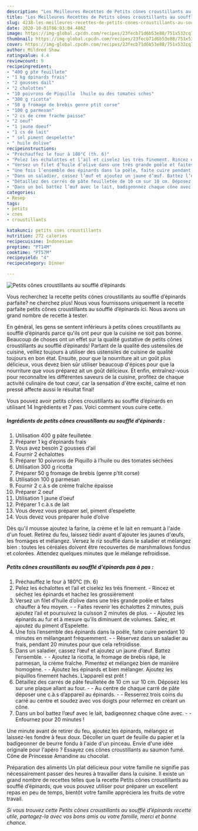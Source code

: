 ```yaml
---
description: "Les Meilleures Recettes de Petits cônes croustillants au soufflé d’épinards"
title: "Les Meilleures Recettes de Petits cônes croustillants au soufflé d’épinards"
slug: 4238-les-meilleures-recettes-de-petits-cones-croustillants-au-souffle-depinards
date: 2020-10-01T06:03:04.486Z
image: https://img-global.cpcdn.com/recipes/23fecb71d6b53e88/751x532cq70/petits-cones-croustillants-au-souffle-depinards-photo-principale-de-la-recette.jpg
thumbnail: https://img-global.cpcdn.com/recipes/23fecb71d6b53e88/751x532cq70/petits-cones-croustillants-au-souffle-depinards-photo-principale-de-la-recette.jpg
cover: https://img-global.cpcdn.com/recipes/23fecb71d6b53e88/751x532cq70/petits-cones-croustillants-au-souffle-depinards-photo-principale-de-la-recette.jpg
author: Mildred Shaw
ratingvalue: 4.4
reviewcount: 9
recipeingredient:
- "400 g pte feuillete"
- "1 kg dpinards frais"
- "2 gousses dail"
- "2 chalottes"
- "10 poivrons de Piquillo  lhuile ou des tomates sches"
- "300 g ricotta"
- "50 g fromage de brebis genre ptit corse"
- "100 g parmesan"
- "2 cs de crme frache paisse"
- "2 oeuf"
- "1 jaune doeuf"
- "1 cs de lait"
- " sel piment despelette"
- " huile dolive"
recipeinstructions:
- "Préchauffez le four à 180°C (th. 6)"
- "Pelez les échalottes et l’ail et ciselez les très finement. Rincez et séchez les épinards et hachez les grossièrement"
- "Versez un filet d’huile d’olive dans une très grande poêle et faites chauffer à feu moyen.  Faites revenir les échalottes 2 minutes, puis ajoutez l’ail et poursuivez la cuisson 2 minutes de plus.  Ajoutez les épinards au fur et à mesure qu’ils diminuent de volumes. Salez, et ajoutez du piment d’Espelette."
- "Une fois l’ensemble des épinards dans la poêle, faite cuire pendant 10 minutes en mélangeant fréquemment.  Réservez dans un saladier au frais, pendant 20 minutes pour que cela refroidisse."
- "Dans un saladier, cassez l’œuf et ajoutez un jaune d’œuf. Battez l’ensemble.  Ajoutez la ricotta, le fromage de brebis râpé, le parmesan, la crème fraîche. Pimentez et mélangez bien de manière homogène.  Ajoutez les épinards et bien mélanger. Ajoutez les piquillos finement hachés. L’appareil est prêt !"
- "Détaillez des carrés de pâte feuilletée de 10 cm sur 10 cm. Déposez les sur une plaque allant au four.  Au centre de chaque carré de pâte déposer une c.à.s d’appareil au épinards.  Resserrez trois coins du carré au centre et soudez avec vos doigts pour refermez en créant un cône."
- "Dans un bol battez l’œuf avec le lait, badigeonnez chaque cône avec.  Enfournez pour 20 minutes !"
categories:
- Resep
tags:
- petits
- cnes
- croustillants

katakunci: petits cnes croustillants 
nutrition: 272 calories
recipecuisine: Indonesian
preptime: "PT14M"
cooktime: "PT57M"
recipeyield: "4"
recipecategory: Dinner

---
```



![Petits cônes croustillants au soufflé d’épinards](https://img-global.cpcdn.com/recipes/23fecb71d6b53e88/751x532cq70/petits-cones-croustillants-au-souffle-depinards-photo-principale-de-la-recette.jpg)

Vous recherchez la recette petits cônes croustillants au soufflé d’épinards parfaite? ne cherchez plus! Nous vous fournissons uniquement la recette parfaite petits cônes croustillants au soufflé d’épinards ici. Nous avons un grand nombre de recette à tester.

En général, les gens se sentent inférieurs à petits cônes croustillants au soufflé d’épinards parce qu'ils ont peur que la cuisine ne soit pas bonne. Beaucoup de choses ont un effet sur la qualité gustative de petits cônes croustillants au soufflé d’épinards! Partant de la qualité des ustensiles de cuisine, veillez toujours à utiliser des ustensiles de cuisine de qualité toujours en bon état. Ensuite, pour que la nourriture ait un goût plus délicieux, vous devez bien sûr utiliser beaucoup d'épices pour que la nourriture que vous préparez ait un goût délicieux. Et enfin, entraînez-vous pour reconnaître les différentes saveurs de la cuisine, profitez de chaque activité culinaire de tout cœur, car la sensation d'être excité, calme et non pressé affecte aussi le résultat final!

<!--inarticleads1-->

Vous pouvez avoir petits cônes croustillants au soufflé d’épinards en utilisant 14 Ingrédients et 7 pas. Voici comment vous cuire cette.

##### Ingrédients de petits cônes croustillants au soufflé d’épinards :

1. Utilisation 400 g pâte feuilletée
1. Préparer 1 kg d’épinards frais
1. Vous avez besoin 2 gousses d’ail
1. Fournir 2 échalottes
1. Préparer 10 poivrons de Piquillo à l’huile ou des tomates séchées
1. Utilisation 300 g ricotta
1. Préparer 50 g fromage de brebis (genre p’tit corse)
1. Utilisation 100 g parmesan
1. Fournir 2 c.à.s de crème fraîche épaisse
1. Préparer 2 oeuf
1. Utilisation 1 jaune d’oeuf
1. Préparer 1 c.à.s de lait
1. Vous devez vous préparer  sel, piment d’espelette
1. Vous devez vous préparer  huile d’olive


Dès qu&#39;il mousse ajoutez la farine, la crème et le lait en remuant à l&#39;aide d&#39;un fouet. Retirez du feu, laissez tiédir avant d&#39;ajouter les jaunes d&#39;œufs, les fromages et mélangez. Versez le riz soufflé dans le saladier et mélangez bien : toutes les céréales doivent être recouvertes de marshmallows fondus et colorées. Attendez quelques minutes que le mélange refroidisse. 

<!--inarticleads2-->

##### Petits cônes croustillants au soufflé d’épinards pas à pas :

1. Préchauffez le four à 180°C (th. 6)
1. Pelez les échalottes et l’ail et ciselez les très finement. - Rincez et séchez les épinards et hachez les grossièrement
1. Versez un filet d’huile d’olive dans une très grande poêle et faites chauffer à feu moyen. -  - Faites revenir les échalottes 2 minutes, puis ajoutez l’ail et poursuivez la cuisson 2 minutes de plus. -  - Ajoutez les épinards au fur et à mesure qu’ils diminuent de volumes. Salez, et ajoutez du piment d’Espelette.
1. Une fois l’ensemble des épinards dans la poêle, faite cuire pendant 10 minutes en mélangeant fréquemment. -  - Réservez dans un saladier au frais, pendant 20 minutes pour que cela refroidisse.
1. Dans un saladier, cassez l’œuf et ajoutez un jaune d’œuf. Battez l’ensemble. -  - Ajoutez la ricotta, le fromage de brebis râpé, le parmesan, la crème fraîche. Pimentez et mélangez bien de manière homogène. -  - Ajoutez les épinards et bien mélanger. Ajoutez les piquillos finement hachés. L’appareil est prêt !
1. Détaillez des carrés de pâte feuilletée de 10 cm sur 10 cm. Déposez les sur une plaque allant au four. -  - Au centre de chaque carré de pâte déposer une c.à.s d’appareil au épinards. -  - Resserrez trois coins du carré au centre et soudez avec vos doigts pour refermez en créant un cône.
1. Dans un bol battez l’œuf avec le lait, badigeonnez chaque cône avec. -  - Enfournez pour 20 minutes !


Une minute avant de retirer du feu, ajoutez les épinards, mélangez et laissez-les fondre à feux doux. Décoller un quart de feuille du papier et la badigeonner de beurre fondu à l&#39;aide d&#39;un pinceau. Envie d&#39;une idée originale pour l&#39;apéro ? Essayez ces cônes croustillants au saumon fumé. Cône de Princesse Amandine au chocolat. 

<!--inarticleads1-->

<p>
Préparation des aliments Un plat délicieux pour votre famille ne signifie pas nécessairement passer des heures à travailler dans la cuisine. Il existe un grand nombre de recettes telles que la recette Petits cônes croustillants au soufflé d’épinards, que vous pouvez utiliser pour préparer un excellent repas en peu de temps, bientôt votre famille appréciera les fruits de votre travail.
</p>

<p>
<i>Si vous trouvez cette Petits cônes croustillants au soufflé d’épinards recette utile, partagez-la avec vos bons amis ou votre famille, merci et bonne chance.</i>
</p>
